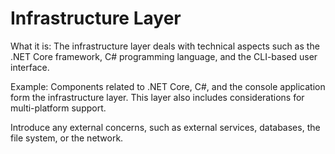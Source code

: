 ﻿# Infrastructure Layer

What it is: The infrastructure layer deals with technical aspects such as the .NET Core framework, C# programming language, and the CLI-based user interface.

Example: Components related to .NET Core, C#, and the console application form the infrastructure layer. This layer also includes considerations for multi-platform support.

Introduce any external concerns, such as external services, databases, the file system, or the network.
